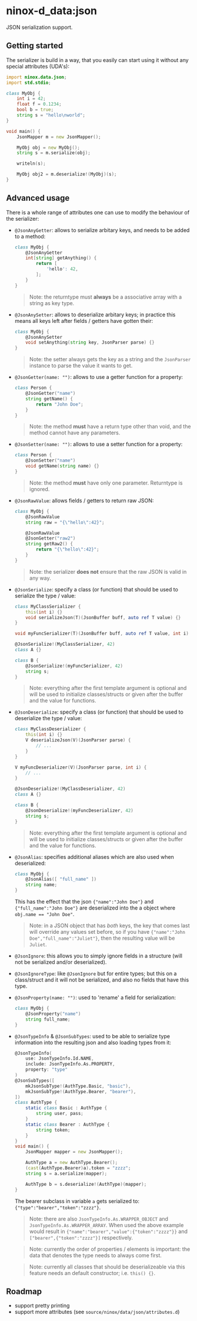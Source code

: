 # ninox-d_data:json

JSON serialization support.

## Getting started

The serializer is build in a way, that you easily can start using it without any special attributes (UDA's):

```d
import ninox.data.json;
import std.stdio;

class MyObj {
    int i = 42;
    float f = 0.1234;
    bool b = true;
    string s = "hello\nworld";
}

void main() {
    JsonMapper m = new JsonMapper();

    MyObj obj = new MyObj();
    string s = m.serialize(obj);

    writeln(s);

    MyObj obj2 = m.deserialize!(MyObj)(s);
}
```

## Advanced usage

There is a whole range of attributes one can use to modify the behaviour of the serializer:

- `@JsonAnyGetter`: allows to serialize arbitary keys, and needs to be added to a method:
    ```d
    class MyObj {
        @JsonAnyGetter
        int[string] getAnything() {
            return [
                'hello': 42,
            ];
        }
    }
    ```
    > Note: the returntype must **always** be a associative array with a string as key type.

- `@JsonAnySetter`: allows to deserialize arbitary keys; in practice this means all keys left after fields / getters have gotten their:
    ```d
    class MyObj {
        @JsonAnySetter
        void setAnything(string key, JsonParser parse) {}
    }
    ```
    > Note: the setter always gets the key as a string and the `JsonParser` instance to parse the value it wants to get.

- `@JsonGetter(name: "")`: allows to use a getter function for a property:
    ```d
    class Person {
        @JsonGetter("name")
        string getName() {
            return "John Doe";
        }
    }
    ```
    > Note: the method **must** have a return type other than void, and the method cannot have any parameters.

- `@JsonSetter(name: "")`: allows to use a setter function for a property:
    ```d
    class Person {
        @JsonSetter("name")
        void getName(string name) {}
    }
    ```
    > Note: the method **must** have only one parameter. Returntype is ignored.

- `@JsonRawValue`: allows fields / getters to return raw JSON:
    ```d
    class MyObj {
        @JsonRawValue
        string raw = "{\"hello\":42}";

        @JsonRawValue
        @JsonGetter("raw2")
        string getRaw2() {
            return "{\"hello\":42}";
        }
    }
    ```
    > Note: the serializer **does not** ensure that the raw JSON is valid in any way.

- `@JsonSerialize`: specify a class (or function) that should be used to serialize the type / value:
    ```d
    class MyClassSerializer {
        this(int i) {}
        void serializeJson(T)(JsonBuffer buff, auto ref T value) {}
    }

    void myFuncSerializer(T)(JsonBuffer buff, auto ref T value, int i) {}

    @JsonSerialize!(MyClassSerializer, 42)
    class A {}

    class B {
        @JsonSerialize!(myFuncSerializer, 42)
        string s;
    }
    ```
    > Note: everything after the first template argument is optional and will be used to initialize classes/structs or given after the buffer and the value for functions.

- `@JsonDeserialize`: specify a class (or function) that should be used to deserialize the type / value:
    ```d
    class MyClassDeserializer {
        this(int i) {}
        V deserializeJson(V)(JsonParser parse) {
            // ...
        }
    }

    V myFuncDeserializer(V)(JsonParser parse, int i) {
        // ...
    }

    @JsonDeserialize!(MyClassDeserializer, 42)
    class A {}

    class B {
        @JsonDeserialize!(myFuncDeserializer, 42)
        string s;
    }
    ```
    > Note: everything after the first template argument is optional and will be used to initialize classes/structs or given after the buffer and the value for functions.

- `@JsonAlias`: specifies additional aliases which are also used when deserialized:
    ```d
    class MyObj {
        @JsonAlias([ "full_name" ])
        string name;
    }
    ```
    This has the effect that the json `{"name":"John Doe"}` and `{"full_name":"John Doe"}` are deserialized into the a object where `obj.name == "John Doe"`.
    > Note: in a JSON object that has *both* keys, the key that comes last will override any values set before, so if you have `{"name":"John Doe","full_name":"Juliet"}`, then the resulting value will be `Juliet`.

- `@JsonIgnore`: this allows you to simply ignore fields in a structure (will not be serialized and/or deserialized).

- `@JsonIgnoreType`: like `@JsonIgnore` but for entire types; but this on a class/struct and it will not be serialized, and also no fields that have this type.

- `@JsonProperty(name: "")`: used to 'rename' a field for serialization:
    ```d
    class MyObj {
        @JsonProperty("name")
        string full_name;
    }
    ```

- `@JsonTypeInfo` & `@JsonSubTypes`: used to be able to serialize type information into the resulting json and also loading types from it:
    ```d
    @JsonTypeInfo(
        use: JsonTypeInfo.Id.NAME,
        include: JsonTypeInfo.As.PROPERTY,
        property: "type"
    )
    @JsonSubTypes([
        mkJsonSubType!(AuthType.Basic, "basic"),
        mkJsonSubType!(AuthType.Bearer, "bearer"),
    ])
    class AuthType {
        static class Basic : AuthType {
            string user, pass;
        }
        static class Bearer : AuthType {
            string token;
        }
    }
    void main() {
        JsonMapper mapper = new JsonMapper();

        AuthType a = new AuthType.Bearer();
        (cast(AuthType.Bearer)a).token = "zzzz";
        string s = a.serialize(mapper);

        AuthType b = s.deserialize!(AuthType)(mapper);
    }
    ```
    The bearer subclass in variable `a` gets serialized to: `{"type":"bearer","token":"zzzz"}`.

    > Note: there are also `JsonTypeInfo.As.WRAPPER_OBJECT` and `JsonTypeInfo.As.WRAPPER_ARRAY`. When used the above example would result in `{"name":"bearer","value":{"token":"zzzz"}}` and `["bearer",{"token":"zzzz"}]` respectively.

    > Note: currently the order of properties / elements is important: the data that denotes the type needs to always come first.

    > Note: currently all classes that should be deserializeable via this feature needs an default constructor; i.e. `this() {}`.

## Roadmap

- support pretty printing
- support more attributes (see `source/ninox/data/json/attributes.d`)